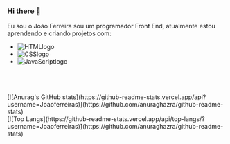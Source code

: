 ### Hi there 👋

Eu sou o João Ferreira sou um programador  Front End, atualmente estou aprendendo e criando projetos com:

- <img src="https://img.shields.io/badge/HTML5-E34F26?style=for-the-badge&logo=html5&logoColor=white" alt= "HTMLlogo" />
- <img src="https://img.shields.io/badge/CSS3-1572B6?style=for-the-badge&logo=css3&logoColor=white" alt="CSSlogo" />
- <img src="https://img.shields.io/badge/JavaScript-F7DF1E?style=for-the-badge&logo=javascript&logoColor=black" alt="JavaScriptlogo" />
<br>
<br>
<br>
[![Anurag's GitHub stats](https://github-readme-stats.vercel.app/api?username=Joaoferreiras)](https://github.com/anuraghazra/github-readme-stats)
<br>
[![Top Langs](https://github-readme-stats.vercel.app/api/top-langs/?username=Joaoferreiras)](https://github.com/anuraghazra/github-readme-stats)
